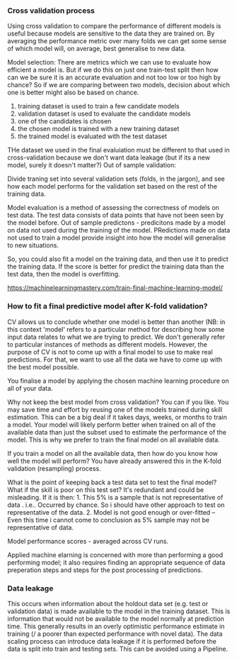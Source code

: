 ### Cross validation process
Using cross validation to compare the performance of different models is useful because models are sensitive to the data they are trained on. By averaging the performance metric over many folds we can get some sense of which model will, on average, best generalise to new data. 

Model selection:  There are metrics which we can use to evaluate how efficient a model is. But if we do this on just one train-test split then how can we be sure it is an accurate evaluation and not too low or too high by chance? So if we are comparing between two models, decision about which one is better might also be based on chance. 

1. training dataset is used to train a few candidate models
2.  validation dataset is used to evaluate the candidate models
3. one of the candidates is chosen
4. the chosen model is trained with a new training dataset
5. the trained model is evaluated with the test dataset




THe dataset we used in the final evaluiation must be different to that used in cross-validation because we don't want data leakage (but if its a new model, surely it doesn't matter?)
Out of sample validation: 


Divide traning set into several validation sets (folds, in the jargon), and see how each model performs for the validation set based on the rest of the training data.

Model evaluation is a method of assessing the correctness of models on test data. The test data consists of data points that have not been seen by the model before.
Out of sample predictons - predicitons made by a model on data not used during the training of the model. 
PRedictions made on data not used to train a model provide insight into how the model will generalise to new situations. 

So, you could also fit a model on the training data, and then use it to predict the training data. If the score is better for predict the training data than the test data, then the model is overfitting. 

https://machinelearningmastery.com/train-final-machine-learning-model/ 
### How to fit a final predictive model after K-fold validation?
CV allows us to conclude whether one model is better than another (NB: in this context 'model' refers to a particular method for describing how some input data relates to what we are trying to predict. We don't generally refer to particular instances of methods as different models. However, the purpose of CV is not to come up with a final model to use to make real predictions. For that, we want to use all the data we have to come up with the best model possible. 

You finalise a model by applying the chosen machine learning procedure on all of your data.

Why not keep the best model from cross validation? You can if you like. You may save time and effort by reusing one of the models trained during skill estimation. This can be a big deal if it takes days, weeks, or months to train a model. Your model will likely perform better when trained on all of the available data than just the subset used to estimate the performance of the model. This is why we prefer to train the final model on all available data.

If you train a model on all the available data, then how do you know how well the model will perform? You have already answered this in the K-fold validation (resampling) process. 

What is the point of keeping back a test data set to test the final model? What if the skill is poor on this test set? It's redundant and could be misleading. If it is then: 1. This 5% is a sample that is not representative of data . i.e.. Occurred by chance. So i should have other approach to test on representative of the data. 2. Model is not good enough or over-fitted – Even this time i cannot come to conclusion as 5% sample may not be representative of data.

Model performance scores - averaged across CV runs. 


Applied machine elarning is concerned with more than performing a good performing model; it also requires finding an appropriate sequence of data preperation steps and steps for the post processing of predictions. 

### Data leakage
This occurs when information about the holdout data set (e.g. test or validation data) is made available to the model in the training dataset. This is information that would not be available to the model normally at prediction time. This generally results in  an overly optimistic performance estimate in training (/ a poorer than expected performance with novel data). The data scaling process can introduce data leakage if it is performed before the data is split into train and testing sets. This can be avoided using a Pipeline. 


